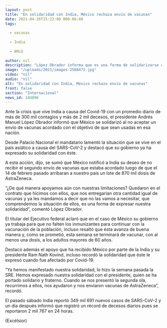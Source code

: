 ```yaml
---
layout: post
title: "En solidaridad con India, México rechaza envío de vacunas"
date: 2021-04-26T15:23:00.000-06:00
tags:
  
  - vacunas
  
  - India
  
  - AMLO
  
author: nil
description: "López Obrador informa que es una forma de solidarizarse con esa nación que reportó el sábado 349,691 contagios por Covid-19; en México ya se resuelve que no falten dosis, dice"
image: "/uploads/2021/images-2568472.jpg"
video: "nil"
audio: "nil"
alt: "En solidaridad con India, México rechaza envío de vacunas"
front: false
section: "Internacional"
news_id: 184096
---
```


Ante la crisis que vive India a causa del Covid-19 con un promedio diario de más de 300 mil contagios y más de 2 mil decesos, el presidente Andrés Manuel López Obrador informó que México se solidarizó al no aceptar un envío de vacunas acordado con el objetivo de que sean usadas en esa nación.

Desde Palacio Nacional el mandatario lamentó la situación que se vive en el país asiático a causa del SARS-CoV-2 y destacó que su gobierno ya ha expresado su solidaridad con éste.

A esta acción, dijo, se sumó que México notificó a India su deseo de no recibir el segundo envío de vacunas que estaba acordado luego de que el 14 de febrero pasado arribaran a nuestro país un lote de 870  mil dosis de AstraZeneca.

“¿De qué manera apoyamos aún con nuestras limitaciones? Quedaron en el contrato que hicimos con ellos, que nos entregarían otra cantidad igual de vacunas y ya les mandamos a decir que no las vamos a necesitar, que comprendemos la situación de ellos, es una forma de expresar nuestra solidaridad”, comentó López Obrador.

El titular del Ejecutivo federal aclaró que en el caso de México su gobierno ya trabaja para que no falten los inmunizantes para continuar con la vacunación de la población, incluso resaltó que ésta avanza de buena manera y, como se prometió, esta semana se terminará de vacunar, con al menos una dosis, a los adultos mayores de 60 años.

Destacó además el apoyo que ha recibido México por parte de la India y su presidente Ram Nath Kovind, incluso recordó la solidaridad que éste le expresó cuando fue afectado por Covid-19.

“Ya hemos manifestado nuestra solidaridad, lo hizo la semana pasada la SRE. Hemos expresado nuestra solidaridad con el presidente, quien se ha portado solidario y fraterno. Cuando se nos presentó la segunda ola, recurrimos a ellos, nos ayudaron y nos enviaron vacunas de AstraZeneca”, recordó.

El pasado sábado India reportó 349 mil 691 nuevos casos de SARS-CoV-2 y un día después informó que registró un récord de decesos diarios pues se reportaron 2 mil 767 en 24 horas.

(Excélsior)